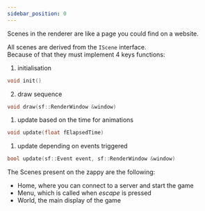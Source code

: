 ```yaml
---
sidebar_position: 0
---
```


Scenes in the renderer are like a page you could find on a website.

All scenes are derived from the `IScene` interface.\
Because of that they must implement 4 keys functions:
1. initialisation
```cpp
void init()
```
2. draw sequence
```cpp
void draw(sf::RenderWindow &window)
```
1. update based on the time for animations
```cpp
void update(float fElapsedTime)
```
1. update depending on events triggered
```cpp
bool update(sf::Event event, sf::RenderWindow &window)
```

The Scenes present on the zappy are the following:
- Home, where you can connect to a server and start the game
- Menu, which is called when *escape* is pressed
- World, the main display of the game

